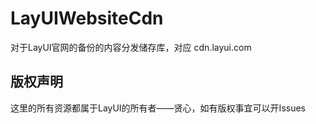 # LayUIWebsiteCdn
对于LayUI官网的备份的内容分发储存库，对应 cdn.layui.com

## 版权声明

这里的所有资源都属于LayUI的所有者——贤心，如有版权事宜可以开Issues
